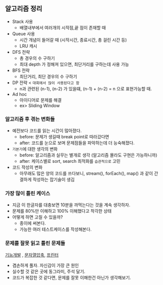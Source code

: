 ## 알고리즘 정리
* Stack 사용
    * 배열내부에서 여러개의 시작점,끝 점이 존재할 때 
* Queue 사용
    * 시간 개념이 들어갈 때 (시작시간, 종료시간, 총 걸린 시간 등)
    * LRU 캐시
* DFS 전략
    * 총 경우의 수 구하기
    * 최대 depth 가 정해져 있으면, 최단거리를 구하는데 사용 가능
* BFS 전략
    * 최단거리, 최단 경우의 수 구하기
* DP 전략 < `대회에서 많이 사용된다고 함`
    * n과 관련된 (n-1), (n-2) 가 있을떄, (n-1) + (n-2) = n 으로 표현가능할 때.
* Ad hoc
    * 아이디어로 문제를 해결
    * ex> Sliding Window
    
### 알고리즘 후 겪는 변화들
* 예전보다 코드를 읽는 시간이 많아졌다.
    * before: 문제가 생길때 break point로 따라갔다면
    * after: 코드를 눈으로 보며 문제점들을 파악하는데 더 능숙해졌다.
* `기본기`에 대한 생각의 변화
    * before: 알고리즘과 실무는 별개로 생각 (알고리즘 몰라도 구현은 가능하니까)
    * after: 케이스별로 sort, search 최적화를 `습관적으로` 고민
* 코드 작성의 변화
    * 아무래도 많은 양의 코드를 쓰다보니, stream(), forEach(), map() 과 같이 간결하게 작성하는 잡기술이 생김

### 가장 많이 틀린 케이스
* 지금 이 한글자를 대충보면 10분을 까먹는다는 것을 계속 생각하자.
* 문제를 80%만 이해하고 100% 이해했다고 착각한 상태
* 어떻게 하면 고칠 수 있을까?
    * 종이에 써본다.
    * 가능한 여러 테스트케이스를 작성해본다.
   
### 문제를 잘못 읽고 틀린 문제들
[기능개발](https://programmers.co.kr/learn/courses/30/lessons/42586?language=java) , [문자열압축](https://programmers.co.kr/learn/courses/30/lessons/60057), [프린터](https://programmers.co.kr/learn/courses/30/lessons/42587)
<br>
* 겸손하게 풀자. 자신감이 가장 큰 원인
* 실수할 것 같은 곳에 동그라미, 주석 달기.
* 코드가 복잡한 것 같다면, 문제를 잘못 이해한건 아닌가 생각해보기.
